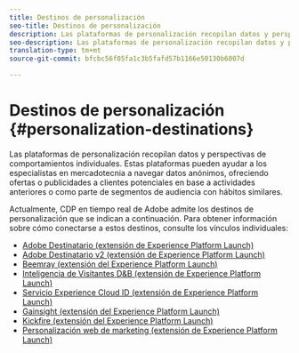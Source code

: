 ```yaml
---
title: Destinos de personalización
seo-title: Destinos de personalización
description: Las plataformas de personalización recopilan datos y perspectivas de comportamientos individuales. Estas plataformas pueden ayudar a los especialistas en mercadotecnia a navegar datos anónimos, ofreciendo ofertas o publicidades a clientes potenciales en base a actividades anteriores o como parte de segmentos de audiencia con hábitos similares.
seo-description: Las plataformas de personalización recopilan datos y perspectivas de comportamientos individuales. Estas plataformas pueden ayudar a los especialistas en mercadotecnia a navegar datos anónimos, ofreciendo ofertas o publicidades a clientes potenciales en base a actividades anteriores o como parte de segmentos de audiencia con hábitos similares.
translation-type: tm+mt
source-git-commit: bfcbc56f05fa1c3b5fafd57b1166e50130b6007d

---
```



# Destinos de personalización {#personalization-destinations}

Las plataformas de personalización recopilan datos y perspectivas de comportamientos individuales. Estas plataformas pueden ayudar a los especialistas en mercadotecnia a navegar datos anónimos, ofreciendo ofertas o publicidades a clientes potenciales en base a actividades anteriores o como parte de segmentos de audiencia con hábitos similares.

Actualmente, CDP en tiempo real de Adobe admite los destinos de personalización que se indican a continuación. Para obtener información sobre cómo conectarse a estos destinos, consulte los vínculos individuales:

* [Adobe Destinatario (extensión de Experience Platform Launch)](/help/rtcdp/destinations/adobe-target-extension.md)
* [Adobe Destinatario v2 (extensión de Experience Platform Launch)](/help/rtcdp/destinations/adobe-target-v2-extension.md)
* [Beemray (extensión del Experience Platform Launch)](/help/rtcdp/destinations/beemray-extension.md)
* [Inteligencia de Visitantes D&amp;B (extensión de Experience Platform Launch)](/help/rtcdp/destinations/dnb-extension.md)
* [Servicio Experience Cloud ID (extensión de Experience Platform Launch)](/help/rtcdp/destinations/adobe-ecid-extension.md)
* [Gainsight (extensión del Experience Platform Launch)](/help/rtcdp/destinations/gainsight-extension.md)
* [Kickfire (extensión del Experience Platform Launch)](/help/rtcdp/destinations/kickfire-extension.md)
* [Personalización web de marketing (extensión de Experience Platform Launch)](marketo-web-personalization-extension.md)
